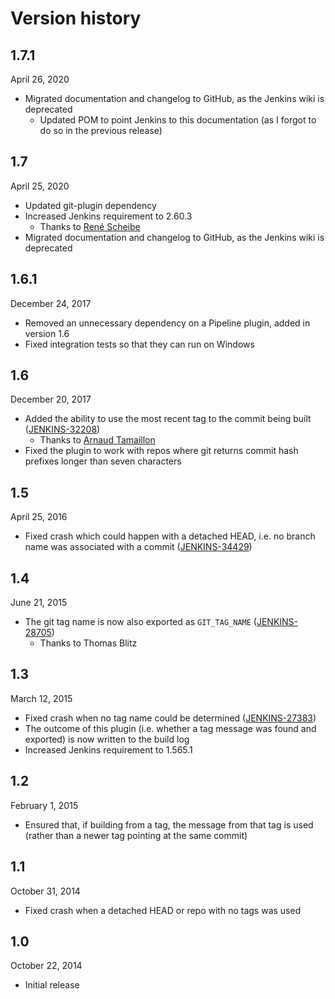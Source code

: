 # Version history

## 1.7.1
April 26, 2020

- Migrated documentation and changelog to GitHub, as the Jenkins wiki is deprecated
  - Updated POM to point Jenkins to this documentation (as I forgot to do so in the previous release)

## 1.7
April 25, 2020

- Updated git-plugin dependency
- Increased Jenkins requirement to 2.60.3
  - Thanks to [René Scheibe](https://github.com/darxriggs)
- Migrated documentation and changelog to GitHub, as the Jenkins wiki is deprecated

## 1.6.1
December 24, 2017

- Removed an unnecessary dependency on a Pipeline plugin, added in version 1.6
- Fixed integration tests so that they can run on Windows

## 1.6
December 20, 2017

- Added the ability to use the most recent tag to the commit being built ([JENKINS-32208](https://issues.jenkins-ci.org/browse/JENKINS-32208))
  - Thanks to [Arnaud Tamaillon](https://github.com/Greybird)
- Fixed the plugin to work with repos where git returns commit hash prefixes longer than seven characters

## 1.5
April 25, 2016

- Fixed crash which could happen with a detached HEAD, i.e. no branch name was associated with a commit ([JENKINS-34429](https://issues.jenkins-ci.org/browse/JENKINS-34429))

## 1.4
June 21, 2015

- The git tag name is now also exported as `GIT_TAG_NAME` ([JENKINS-28705](https://issues.jenkins-ci.org/browse/JENKINS-28705))
  - Thanks to Thomas Blitz

## 1.3
March 12, 2015

- Fixed crash when no tag name could be determined ([JENKINS-27383](https://issues.jenkins-ci.org/browse/JENKINS-27383))
- The outcome of this plugin (i.e. whether a tag message was found and exported) is now written to the build log
- Increased Jenkins requirement to 1.565.1

## 1.2
February 1, 2015

- Ensured that, if building from a tag, the message from that tag is used (rather than a newer tag pointing at the same commit)

## 1.1
October 31, 2014

- Fixed crash when a detached HEAD or repo with no tags was used

## 1.0
October 22, 2014

- Initial release

